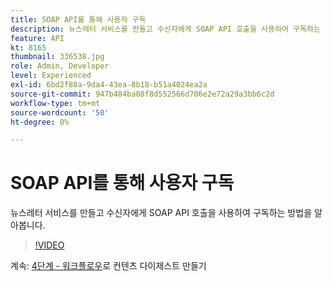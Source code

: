 ```yaml
---
title: SOAP API를 통해 사용자 구독
description: 뉴스레터 서비스를 만들고 수신자에게 SOAP API 호출을 사용하여 구독하는 방법을 알아봅니다.
feature: API
kt: 8165
thumbnail: 336538.jpg
role: Admin, Developer
level: Experienced
exl-id: 6bd2f88a-9da4-43ea-8b18-b51a4024ea2a
source-git-commit: 947b484ba08f8d552566d706e2e72a29a3bb6c2d
workflow-type: tm+mt
source-wordcount: '50'
ht-degree: 0%

---
```


# SOAP API를 통해 사용자 구독

뉴스레터 서비스를 만들고 수신자에게 SOAP API 호출을 사용하여 구독하는 방법을 알아봅니다.

>[!VIDEO](https://video.tv.adobe.com/v/336538?quality=12)

계속: [4단계 - 워크플로우](/help/tutorial-use-soap-apis/create-article-alert-delivery-overview.md)로 컨텐츠 다이제스트 만들기
